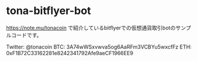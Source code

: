 # tona-bitflyer-bot

https://note.mu/tonacoin で紹介しているbitflyerでの仮想通貨取引botのサンプルコードです。

Twitter: @tonacoin
BTC: 3A74wWSxvwva5og6AaRFm3VCBYu5wxcfFz
ETH: 0xF1B72C33162281e8242341792Afe9aeCF1966EE9